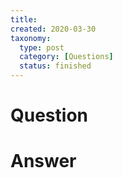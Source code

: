 ```yaml
---
title:
created: 2020-03-30
taxonomy:
  type: post
  category: [Questions]
  status: finished
---
```


# Question


# Answer
